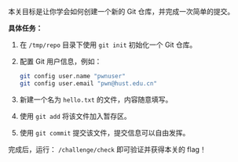 本关目标是让你学会如何创建一个新的 Git 仓库，并完成一次简单的提交。

**具体任务：**

1. 在 `/tmp/repo` 目录下使用 `git init` 初始化一个 Git 仓库。

2. 配置 Git 用户信息，例如：

   ```bash
   git config user.name "pwnuser"
   git config user.email "pwn@hust.edu.cn"
   ```

3. 新建一个名为 `hello.txt` 的文件，内容随意填写。

4. 使用 `git add` 将该文件加入暂存区。

5. 使用 `git commit` 提交该文件，提交信息可以自由发挥。

完成后，运行： `/challenge/check` 即可验证并获得本关的 flag！
